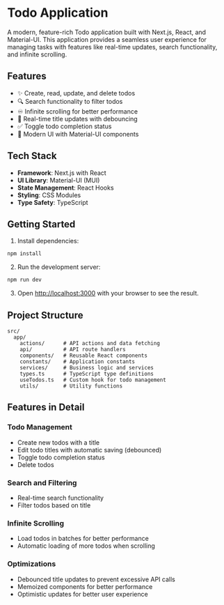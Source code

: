 # Todo Application

A modern, feature-rich Todo application built with Next.js, React, and Material-UI. This application provides a seamless user experience for managing tasks with features like real-time updates, search functionality, and infinite scrolling.

## Features

- ✨ Create, read, update, and delete todos
- 🔍 Search functionality to filter todos
- ♾️ Infinite scrolling for better performance
- 🎯 Real-time title updates with debouncing
- ✅ Toggle todo completion status
- 🎨 Modern UI with Material-UI components

## Tech Stack

- **Framework**: Next.js with React
- **UI Library**: Material-UI (MUI)
- **State Management**: React Hooks
- **Styling**: CSS Modules
- **Type Safety**: TypeScript

## Getting Started

1. Install dependencies:

```bash
npm install
```

2. Run the development server:

```bash
npm run dev
```

3. Open [http://localhost:3000](http://localhost:3000) with your browser to see the result.

## Project Structure

```
src/
  app/
    actions/      # API actions and data fetching
    api/          # API route handlers
    components/   # Reusable React components
    constants/    # Application constants
    services/     # Business logic and services
    types.ts      # TypeScript type definitions
    useTodos.ts   # Custom hook for todo management
    utils/        # Utility functions
```

## Features in Detail

### Todo Management

- Create new todos with a title
- Edit todo titles with automatic saving (debounced)
- Toggle todo completion status
- Delete todos

### Search and Filtering

- Real-time search functionality
- Filter todos based on title

### Infinite Scrolling

- Load todos in batches for better performance
- Automatic loading of more todos when scrolling

### Optimizations

- Debounced title updates to prevent excessive API calls
- Memoized components for better performance
- Optimistic updates for better user experience
